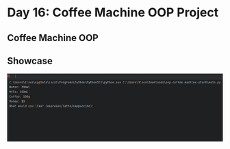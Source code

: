 # Day 16: Coffee Machine OOP Project

## Coffee Machine OOP

## Showcase

![](coffee_machine_oop.gif)
